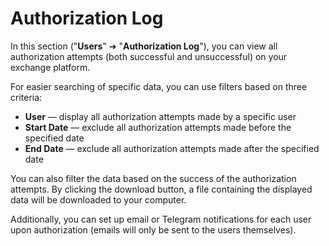 # Authorization Log

In this section ("**Users**" ➔ "**Authorization Log**"), you can view all authorization attempts (both successful and unsuccessful) on your exchange platform.

For easier searching of specific data, you can use filters based on three criteria:

* **User** — display all authorization attempts made by a specific user
* **Start Date** — exclude all authorization attempts made before the specified date
* **End Date** — exclude all authorization attempts made after the specified date

You can also filter the data based on the success of the authorization attempts. By clicking the download button, a file containing the displayed data will be downloaded to your computer.

Additionally, you can set up email or Telegram notifications for each user upon authorization (emails will only be sent to the users themselves).